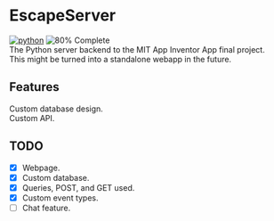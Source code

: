 # EscapeServer
[![python](https://img.shields.io/badge/Python-3.13.0-3776AB.svg?style=flat&logo=python&logoColor=white)](https://www.python.org)
![80% Complete](https://progress-bar.xyz/80)\
The Python server backend to the MIT App Inventor App final project.\
This might be turned into a standalone webapp in the future.

## Features
Custom database design.\
Custom API.

## TODO
- [x] Webpage.
- [x] Custom database.
- [x] Queries, POST, and GET used.
- [x] Custom event types.
- [ ] Chat feature.
